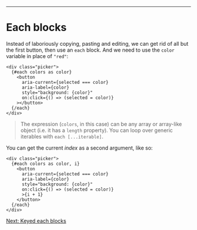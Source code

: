 ------
# **Each blocks**
Instead of laboriously copying, pasting and editing, we can get rid of all but the first button, then use an `each` block. And we need to use the `color` variable in place of `"red"`:
```svelte title="src/routes/part1/logic/each/+page.svelte" {2,9} /colors/ /{color}/ /color/
<div class="picker">
  {#each colors as color}
    <button
      aria-current={selected === color}
      aria-label={color}
      style="background: {color}"
      on:click={() => (selected = color)}
    ></button>
  {/each}
</div>
```
> The expression (`colors`, in this case) can be any array or array-like object (i.e. it has a `length` property). You can loop over generic iterables with `each [...iterable]`.

You can get the current _index_ as a second argument, like so:  
```svelte title="src/routes/part1/logic/each/+page.svelte" ", i" "{i + 1}"
<div class="picker">
  {#each colors as color, i}
    <button
      aria-current={selected === color}
      aria-label={color}
      style="background: {color}"
      on:click={() => (selected = color)}
      >{i + 1}
    </button>
  {/each}
</div>
```

[Next: Keyed each blocks](/part1/logic/keyed-each)